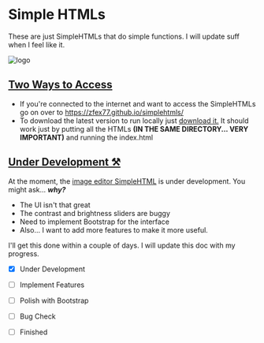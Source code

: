 # Simple HTMLs

These are just SimpleHTMLs that do simple functions. I will update suff when I feel like it.

![logo](https://raw.githubusercontent.com/zfex77/simplehtmls/src/plasticdots-personal-use-regular.png)

## <ins>Two Ways to Access</ins>
- If you're connected to the internet and want to access the SimpleHTMLs go on over to https://zfex77.github.io/simplehtmls/
- To download the latest version to run locally just [download it.](https://github.com/zfex77/simplehtmls/archive/refs/heads/main.zip) It should work just by putting all the HTMLs **(IN THE SAME DIRECTORY... VERY IMPORTANT)** and running the index.html

## <ins>Under Development ⚒️</ins>
At the moment, the [image editor SimpleHTML](https://github.com/zfex77/simplehtmls/blob/main/in%20development%20(will%20be%20deleted%20after%20finished)/image.html) is under development. You might ask... _**why?**_
- The UI isn't that great
- The contrast and brightness sliders are buggy
- Need to implement Bootstrap for the interface
- Also... I want to add more features to make it more useful.

I'll get this done within a couple of days. I will update this doc with my progress.

- [x] Under Development
- [ ] Implement Features
- [ ] Polish with Bootstrap
- [ ] Bug Check
- [ ] Finished

